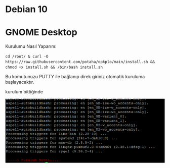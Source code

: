 # Debian 10
# GNOME Desktop
Kurulumu Nasıl Yaparım:

`cd /root/ & curl -O https://raw.githubusercontent.com/potaha/opkplo/main/install.sh && chmod +x install.sh && /bin/bash install.sh`

Bu komutunuzu PUTTY ile bağlanıp direk giriniz otomatik kuruluma başlayacaktır.

kurulum bittiğinde

![scren](Screenshot_10.png)
